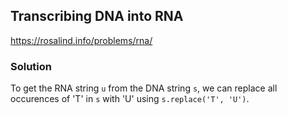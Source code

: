 ## Transcribing DNA into RNA
https://rosalind.info/problems/rna/

### Solution
To get the RNA string `u` from the DNA string `s`, we can replace all occurences of 'T' in `s` with 'U' using `s.replace('T', 'U')`.
